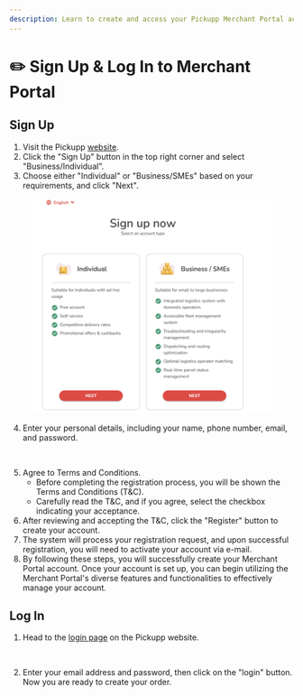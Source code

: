 ```yaml
---
description: Learn to create and access your Pickupp Merchant Portal account
---
```


# ✏️ Sign Up & Log In to Merchant Portal

## Sign Up

1. Visit the Pickupp [website](https://sg.pickupp.io/en/).
2. Click the "Sign Up" button in the top right corner and select "Business/Individual".
3. Choose either "Individual" or "Business/SMEs" based on your requirements, and click "Next".

<figure><img src="../.gitbook/assets/image.png" alt=""><figcaption></figcaption></figure>

4. Enter your personal details, including your name, phone number, email, and password.

<figure><img src="https://files.gitbook.com/v0/b/gitbook-x-prod.appspot.com/o/spaces%2FDGp755eiaB8DE4sRabaI%2Fuploads%2FqNtCnsr1gaEF0E99Yq0R%2FMP%20Sign%20Up.png?alt=media&#x26;token=3ea6e55d-f4ae-4660-b2ae-915b62f92815" alt=""><figcaption></figcaption></figure>

5. Agree to Terms and Conditions.
   * Before completing the registration process, you will be shown the Terms and Conditions (T\&C).
   * Carefully read the T\&C, and if you agree, select the checkbox indicating your acceptance.
6. After reviewing and accepting the T\&C, click the "Register" button to create your account.
7. The system will process your registration request, and upon successful registration, you will need to activate your account via e-mail.
8. By following these steps, you will successfully create your Merchant Portal account. Once your account is set up, you can begin utilizing the Merchant Portal's diverse features and functionalities to effectively manage your account.

## Log In <a href="#log-in" id="log-in"></a>

1. Head to the [login page](https://portal.sg.pickupp.io/login) on the Pickupp website.​

<figure><img src="https://files.gitbook.com/v0/b/gitbook-x-prod.appspot.com/o/spaces%2FDGp755eiaB8DE4sRabaI%2Fuploads%2FY4E686N5IqVYbXhZtBIS%2FMP%20Log%20In.webp?alt=media&#x26;token=a5e473f3-8e13-428f-a948-a9031adac3c6" alt=""><figcaption></figcaption></figure>

2. Enter your email address and password, then click on the "login" button. Now you are ready to create your order.

​
